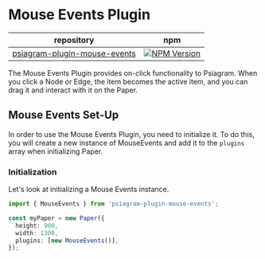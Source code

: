 # Mouse Events Plugin

| repository | npm |
| :---: | :---: |
| [psiagram-plugin-mouse-events](https://github.com/liamross/psiagram/tree/master/packages/psiagram-plugin-mouse-events) | [![NPM Version](https://badge.fury.io/js/psiagram-plugin-mouse-events.svg)](https://www.npmjs.com/package/psiagram-plugin-mouse-events) |

The Mouse Events Plugin provides on-click functionality to Psiagram. When you click a Node or Edge, the item becomes the active item, and you can drag it and interact with it on the Paper.

## Mouse Events Set-Up

In order to use the Mouse Events Plugin, you need to initialize it. To do this, you will create a new instance of MouseEvents and add it to the `plugins` array when initializing Paper.

### Initialization

Let's look at initializing a Mouse Events instance.

```typescript
import { MouseEvents } from 'psiagram-plugin-mouse-events';

const myPaper = new Paper({
  height: 900,
  width: 1300,
  plugins: [new MouseEvents()],
});
```

